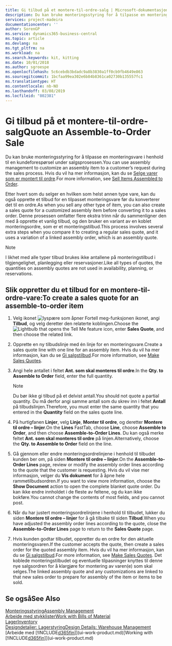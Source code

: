 ```yaml
---
title: Gi tilbud på et montere-til-ordre-salg | Microsoft-dokumentasjon
description: Du kan bruke monteringsstyring for å tilpasse en monteringsvare i henhold til en kundeforespørsel under salgsprosessen.
services: project-madeira
documentationcenter: ''
author: SorenGP
ms.service: dynamics365-business-central
ms.topic: article
ms.devlang: na
ms.tgt_pltfrm: na
ms.workload: na
ms.search.keywords: kit, kitting
ms.date: 10/01/2018
ms.author: sgroespe
ms.openlocfilehash: 5c6cebdb3bdadc9a8b3830a1ff0cb9fb4649e863
ms.sourcegitcommit: 1bcfaa99ea302e6b84b8361ca02730b135557fc1
ms.translationtype: HT
ms.contentlocale: nb-NO
ms.lasthandoff: 03/08/2019
ms.locfileid: "802381"
---
```

# <a name="quote-an-assemble-to-order-sale"></a><span data-ttu-id="5e52d-103">Gi tilbud på et montere-til-ordre-salg</span><span class="sxs-lookup"><span data-stu-id="5e52d-103">Quote an Assemble-to-Order Sale</span></span>
<span data-ttu-id="5e52d-104">Du kan bruke monteringsstyring for å tilpasse en monteringsvare i henhold til en kundeforespørsel under salgsprosessen.</span><span class="sxs-lookup"><span data-stu-id="5e52d-104">You can use assembly management to customize an assembly item to a customer’s request during the sales process.</span></span> <span data-ttu-id="5e52d-105">Hvis du vil ha mer informasjon, kan du se [Selge varer som er montert til ordre](assembly-how-to-sell-items-assembled-to-order.md).</span><span class="sxs-lookup"><span data-stu-id="5e52d-105">For more information, see [Sell Items Assembled to Order](assembly-how-to-sell-items-assembled-to-order.md).</span></span>  

<span data-ttu-id="5e52d-106">Etter hvert som du selger en hvilken som helst annen type vare, kan du også opprette et tilbud for en tilpasset monteringsvare før du konverterer det til en ordre.</span><span class="sxs-lookup"><span data-stu-id="5e52d-106">As when you sell any other type of item, you can also create a sales quote for a customized assembly item before converting it to a sales order.</span></span> <span data-ttu-id="5e52d-107">Denne prosessen omfatter flere ekstra trinn når du sammenligner den med å opprette et vanlig tilbud, og den bruker en variant av en koblet monteringsordre, som er et monteringstilbud.</span><span class="sxs-lookup"><span data-stu-id="5e52d-107">This process involves several extra steps when you compare it to creating a regular sales quote, and it uses a variation of a linked assembly order, which is an assembly quote.</span></span>

> [!NOTE]  
>  <span data-ttu-id="5e52d-108">I likhet med alle typer tilbud brukes ikke antallene på monteringstilbud i tilgjengelighet, planlegging eller reservasjoner.</span><span class="sxs-lookup"><span data-stu-id="5e52d-108">Like all types of quotes, the quantities on assembly quotes are not used in availability, planning, or reservations.</span></span>  

## <a name="to-create-a-sales-quote-for-an-assemble-to-order-item"></a><span data-ttu-id="5e52d-109">Slik oppretter du et tilbud for en montere-til-ordre-vare:</span><span class="sxs-lookup"><span data-stu-id="5e52d-109">To create a sales quote for an assemble-to-order item</span></span>  
1.  <span data-ttu-id="5e52d-110">Velg ikonet ![lyspære som åpner Fortell meg-funksjonen](media/ui-search/search_small.png "Fortell hva du vil gjøre") ikonet, angi **Tilbud**, og velg deretter den relaterte koblingen.</span><span class="sxs-lookup"><span data-stu-id="5e52d-110">Choose the ![Lightbulb that opens the Tell Me feature](media/ui-search/search_small.png "Tell me what you want to do") icon, enter **Sales Quote**, and then choose the related link.</span></span>  
2.  <span data-ttu-id="5e52d-111">Opprette en ny tilbudslinje med én linje for en monteringsvare.</span><span class="sxs-lookup"><span data-stu-id="5e52d-111">Create a sales quote line with one line for an assembly item.</span></span> <span data-ttu-id="5e52d-112">Hvis du vil ha mer informasjon, kan du se [Gi salgstilbud](sales-how-make-offers.md).</span><span class="sxs-lookup"><span data-stu-id="5e52d-112">For more information, see [Make Sales Quotes](sales-how-make-offers.md).</span></span>  
3.  <span data-ttu-id="5e52d-113">Angi hele antallet i feltet **Ant. som skal monteres til ordre**.</span><span class="sxs-lookup"><span data-stu-id="5e52d-113">In the **Qty. to Assemble to Order** field, enter the full quantity.</span></span>

    > [!NOTE]  
    >  <span data-ttu-id="5e52d-114">Du bør ikke gi tilbud på et delvist antall.</span><span class="sxs-lookup"><span data-stu-id="5e52d-114">You should not quote a partial quantity.</span></span> <span data-ttu-id="5e52d-115">Du må derfor angi samme antall som du skrev inn i feltet **Antall** på tilbudslinjen.</span><span class="sxs-lookup"><span data-stu-id="5e52d-115">Therefore, you must enter the same quantity that you entered in the **Quantity** field on the sales quote line.</span></span>  

4.  <span data-ttu-id="5e52d-116">På hurtigfanen **Linjer**, velg **Linje**, **Monter til ordre**, og deretter **Montere til ordre – linjer**.</span><span class="sxs-lookup"><span data-stu-id="5e52d-116">On the **Lines** FastTab, choose **Line**, choose **Assemble to Order**, and then choose **Assemble-to-Order Lines**.</span></span> <span data-ttu-id="5e52d-117">Du kan også merke feltet **Ant. som skal monteres til ordre** på linjen.</span><span class="sxs-lookup"><span data-stu-id="5e52d-117">Alternatively, choose the **Qty. to Assemble to Order** field on the line.</span></span>  
5.  <span data-ttu-id="5e52d-118">Gå gjennom eller endre monteringsordrelinjene i henhold til tilbudet kunden ber om, på siden **Montere til ordre – linjer**.</span><span class="sxs-lookup"><span data-stu-id="5e52d-118">On the **Assemble-to-Order Lines** page, review or modify the assembly order lines according to the quote that the customer is requesting.</span></span> <span data-ttu-id="5e52d-119">Hvis du vil vise mer informasjon, velger du **Vis dokument** for å åpne hele rammetilbudsordren.</span><span class="sxs-lookup"><span data-stu-id="5e52d-119">If you want to view more information, choose the **Show Document** action to open the complete blanket quote order.</span></span> <span data-ttu-id="5e52d-120">Du kan ikke endre innholdet i de fleste av feltene, og du kan ikke bokføre.</span><span class="sxs-lookup"><span data-stu-id="5e52d-120">You cannot change the contents of most fields, and you cannot post.</span></span>  
6.  <span data-ttu-id="5e52d-121">Når du har justert monteringsordrelinjene i henhold til tilbudet, lukker du siden **Montere til ordre – linjer** for å gå tilbake til siden **Tilbud**.</span><span class="sxs-lookup"><span data-stu-id="5e52d-121">When you have adjusted the assembly order lines according to the quote, close the **Assemble-to-Order Lines** page to return to the **Sales Quote** page.</span></span>  
7.  <span data-ttu-id="5e52d-122">Hvis kunden godtar tilbudet, oppretter du en ordre for den aktuelle monteringsvaren.</span><span class="sxs-lookup"><span data-stu-id="5e52d-122">If the customer accepts the quote, then create a sales order for the quoted assembly item.</span></span> <span data-ttu-id="5e52d-123">Hvis du vil ha mer informasjon, kan du se [Gi salgstilbud](sales-how-make-offers.md).</span><span class="sxs-lookup"><span data-stu-id="5e52d-123">For more information, see [Make Sales Quotes](sales-how-make-offers.md).</span></span> <span data-ttu-id="5e52d-124">Det koblede monteringstilbudet og eventuelle tilpasninger knyttes til denne nye salgsordren for å klargjøre for montering av varen(e) som skal selges.</span><span class="sxs-lookup"><span data-stu-id="5e52d-124">The linked assembly quote and any customizations are linked to that new sales order to prepare for assembly of the item or items to be sold.</span></span>  

## <a name="see-also"></a><span data-ttu-id="5e52d-125">Se også</span><span class="sxs-lookup"><span data-stu-id="5e52d-125">See Also</span></span>  
[<span data-ttu-id="5e52d-126">Monteringsstyring</span><span class="sxs-lookup"><span data-stu-id="5e52d-126">Assembly Management</span></span>](assembly-assemble-items.md)  
[<span data-ttu-id="5e52d-127">Arbeide med stykklister</span><span class="sxs-lookup"><span data-stu-id="5e52d-127">Work with Bills of Material</span></span>](inventory-how-work-BOMs.md)  
[<span data-ttu-id="5e52d-128">Lager</span><span class="sxs-lookup"><span data-stu-id="5e52d-128">Inventory</span></span>](inventory-manage-inventory.md)  
[<span data-ttu-id="5e52d-129">Designdetaljer: Lagerstyring</span><span class="sxs-lookup"><span data-stu-id="5e52d-129">Design Details: Warehouse Management</span></span>](design-details-warehouse-management.md)  
<span data-ttu-id="5e52d-130">[Arbeide med [!INCLUDE[d365fin](includes/d365fin_md.md)]](ui-work-product.md)</span><span class="sxs-lookup"><span data-stu-id="5e52d-130">[Working with [!INCLUDE[d365fin](includes/d365fin_md.md)]](ui-work-product.md)</span></span>
